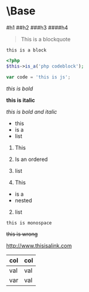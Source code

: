 \Base
=====


#h1
##h2
###h3
####h4

>This is a blockquote

```
this is a block
```

```php
<?php
$this->is_a('php codeblock');
```

```js
var code = 'this is js';
```

*this is bold*

**this is italic**

_this is bold and italic_

- this
- is a 
- list

1. This
2. Is an ordered
3. list

1. This
  - is a
  - nested
2. list


`this is monospace`

~~this is wrong~~

http://www.thisisalink.com

col|col
---|---
val|val
var|val